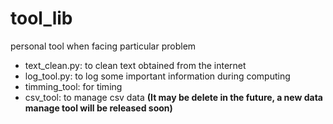 # tool_lib
personal tool when facing particular problem

- text_clean.py: to clean text obtained from the internet
- log_tool.py: to log some important information during computing
- timming_tool: for timing
- csv_tool: to manage csv data **(It may be delete in the future, a new data manage tool will be released soon)**
